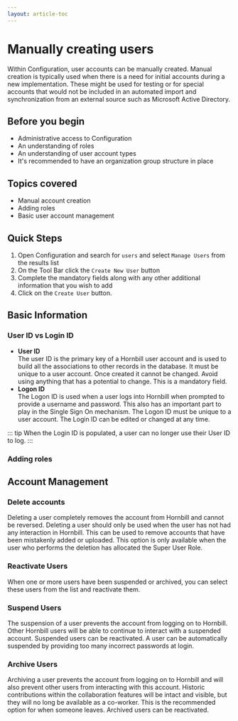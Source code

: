 ```yaml
---
layout: article-toc
---
```

# Manually creating users
Within Configuration, user accounts can be manually created. Manual creation is typically used when there is a need for initial accounts during a new implementation. These might be used for testing or for special accounts that would not be included in an automated import and synchronization from an external source such as Microsoft Active Directory.

## Before you begin
* Administrative access to Configuration
* An understanding of roles
* An understanding of user account types
* It's recommended to have an organization group structure in place

## Topics covered
* Manual account creation
* Adding roles
* Basic user account management

## Quick Steps
1. Open Configuration and search for `users` and select `Manage Users` from the results list
1. On the Tool Bar click the `Create New User` button
1. Complete the mandatory fields along with any other additional information that you wish to add
1. Click on the `Create User` button.

## Basic Information

### User ID vs Login ID
* **User ID**<br>The user ID is the primary key of a Hornbill user account and is used to build all the associations to other records in the database. It must be unique to a user account. Once created it cannot be changed.  Avoid using anything that has a potential to change. This is a mandatory field.
* **Logon ID**<br>The Logon ID is used when a user logs into Hornbill when prompted to provide a username and password. This also has an important part to play in the Single Sign On mechanism. The Logon ID must be unique to a user account. The Login ID can be edited or changed at any time.

::: tip
When the Login ID is populated, a user can no longer use their User ID to log.
:::

### Adding roles

## Account Management

### Delete accounts
Deleting a user completely removes the account from Hornbill and cannot be reversed. Deleting a user should only be used when the user has not had any interaction in Hornbill. This can be used to remove accounts that have been mistakenly added or uploaded. This option is only available when the user who performs the deletion has allocated the Super User Role.

### Reactivate Users
When one or more users have been suspended or archived, you can select these users from the list and reactivate them.

### Suspend Users
The suspension of a user prevents the account from logging on to Hornbill. Other Hornbill users will be able to continue to interact with a suspended account. Suspended users can be reactivated. A user can be automatically suspended by providing too many incorrect passwords at login.

### Archive Users
Archiving a user prevents the account from logging on to Hornbill and will also prevent other users from interacting with this account. Historic contributions within the collaboration features will be intact and visible, but they will no long be available as a co-worker. This is the recommended option for when someone leaves. Archived users can be reactivated.